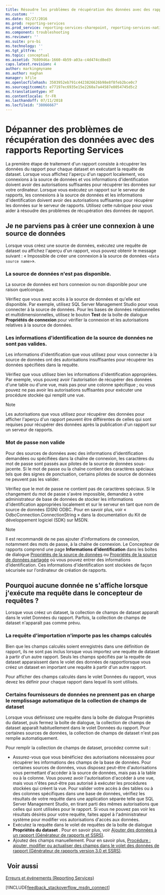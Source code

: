 ```yaml
---
title: Résoudre les problèmes de récupération des données avec des rapports Reporting Services | Microsoft Docs
ms.custom: ''
ms.date: 02/27/2016
ms.prod: reporting-services
ms.prod_service: reporting-services-sharepoint, reporting-services-native
ms.component: troubleshooting
ms.reviewer: ''
ms.suite: pro-bi
ms.technology: ''
ms.tgt_pltfrm: ''
ms.topic: conceptual
ms.assetid: 7680946a-1660-4b59-a03a-c4d474cd8ed3
caps.latest.revision: 4
author: markingmyname
ms.author: maghan
manager: kfile
ms.openlocfilehash: 3503952eb791c4423826626b98e8f8feb2bce0c7
ms.sourcegitcommit: e77197ec6935e15e2260a7a44587e8054745d5c2
ms.translationtype: HT
ms.contentlocale: fr-FR
ms.lasthandoff: 07/11/2018
ms.locfileid: "38066667"
---
```

# <a name="troubleshoot-data-retrieval-issues-with-reporting-services-reports"></a>Dépanner des problèmes de récupération des données avec des rapports Reporting Services
La première étape de traitement d'un rapport consiste à récupérer les données du rapport pour chaque dataset en exécutant la requête de dataset. Lorsque vous affichez l'aperçu d'un rapport localement, vos connexions à la source de données et vos informations d'identification doivent avoir des autorisations suffisantes pour récupérer les données sur votre ordinateur. Lorsque vous exécutez un rapport sur le serveur de rapports, les connexions à la source de données et les informations d'identification doivent avoir des autorisations suffisantes pour récupérer les données sur le serveur de rapports. Utilisez cette rubrique pour vous aider à résoudre des problèmes de récupération des données de rapport.   
  
## <a name="i-cannot-create-a-connection-to-a-data-source"></a>Je ne parviens pas à créer une connexion à une source de données  
Lorsque vous créez une source de données, exécutez une requête de dataset ou affichez l'aperçu d'un rapport, vous pouvez obtenir le message suivant : « Impossible de créer une connexion à la source de données `<data source name>`».   
    
### <a name="data-source-is-not-available"></a>La source de données n'est pas disponible.  
La source de données est hors connexion ou non disponible pour une raison quelconque.   
  
Vérifiez que vous avez accès à la source de données et qu'elle est disponible. Par exemple, utilisez SQL Server Management Studio pour vous connecter à la source de données. Pour les bases de données relationnelles et multidimensionnelles, utilisez le bouton **Test** de la boîte de dialogue **Propriétés de connexion** pour vérifier la connexion et les autorisations relatives à la source de données.   
  
### <a name="data-source-credentials-are-not-valid"></a>Les informations d'identification de la source de données ne sont pas valides.  
Les informations d'identification que vous utilisez pour vous connecter à la source de données ont des autorisations insuffisantes pour récupérer les données spécifiées dans la requête.  
  
Vérifiez que vous utilisez bien les informations d'identification appropriées. Par exemple, vous pouvez avoir l'autorisation de récupérer des données d'une table ou d'une vue, mais pas pour une colonne spécifique ; ou vous pouvez ne pas avoir les autorisations suffisantes pour exécuter une procédure stockée qui remplit une vue.   
  
> [!NOTE]  
> Les autorisations que vous utilisez pour récupérer des données pour afficher l'aperçu d'un rapport peuvent être différentes de celles qui sont requises pour récupérer des données après la publication d'un rapport sur un serveur de rapports.   
  
### <a name="not-a-valid-password"></a>Mot de passe non valide  
Pour des sources de données avec des informations d'identification demandées ou spécifiées dans la chaîne de connexion, les caractères du mot de passe sont passés aux pilotes de la source de données sous-jacente. Si le mot de passe ou la chaîne contient des caractères spéciaux tels que des signes de ponctuation, certains pilotes de source de données ne peuvent pas les valider.   
  
Vérifiez que le mot de passe ne contient pas de caractères spéciaux. Si le changement du mot de passe s'avère impossible, demandez à votre administrateur de base de données de stocker les informations d'identification appropriées localement et sur le serveur en tant que nom de source de données (DSN) ODBC. Pour en savoir plus, voir « OdbcConnection.ConnectionString » dans la documentation du Kit de développement logiciel (SDK) sur MSDN.   
  
> [!NOTE]  
>Il est recommandé de ne pas ajouter d'informations de connexion, notamment des mots de passe, à la chaîne de connexion. Le Concepteur de rapports comprend une page **Informations d’identification** dans les boîtes de dialogue [Propriétés de la source de données](~/reporting-services/report-data/enter-data-source-credentials-dialog-box-report-builder.md) ou [Propriétés de la source de données partagée](~/reporting-services/report-data/enter-data-source-credentials-dialog-box-report-builder.md) où vous pouvez entrer des informations d’identification. Ces informations d'identification sont stockées de façon sécurisée sur l'ordinateur de création de rapports.  
  
## <a name="why-do-i-see-no-data-when-i-run-my-query-in-the-query-designer"></a>Pourquoi aucune donnée ne s'affiche lorsque j'exécute ma requête dans le concepteur de requêtes ?  
Lorsque vous créez un dataset, la collection de champs de dataset apparaît dans le volet Données du rapport. Parfois, la collection de champs de dataset n'apparaît pas comme prévu.   
  
### <a name="import-query-does-not-import-calculated-fields"></a>La requête d'importation n'importe pas les champs calculés  
  
Bien que les champs calculés soient enregistrés dans une définition de rapport, ils ne sont pas inclus lorsque vous importez une requête de dataset à partir d'un autre rapport. Seuls les champs spécifiés par la requête de dataset apparaissent dans le volet des données de rapportlorsque vous créez un dataset en important une requête à partir d'un autre rapport.   
  
Pour afficher des champs calculés dans le volet Données du rapport, vous devez les définir pour chaque rapport dans lequel ils sont utilisés.   
  
### <a name="some-data-providers-do-not-support-automatic-population-of-the-dataset-field-collection"></a>Certains fournisseurs de données ne prennent pas en charge le remplissage automatique de la collection de champs de dataset  
Lorsque vous définissez une requête dans la boîte de dialogue Propriétés du dataset, puis fermez la boîte de dialogue, la collection de champs de dataset apparaît habituellement dans le volet Données du rapport. Pour certaines sources de données, la collection de champs de dataset n'est pas remplie automatiquement.   
  
Pour remplir la collection de champs de dataset, procédez comme suit :  
* Assurez-vous que vous bénéficiez des autorisations nécessaires pour récupérer les informations des champs de la base de données. Pour certaines sources de données, vous disposez peut-être d'autorisations vous permettant d'accéder à la source de données, mais pas à la table ou à la colonne. Vous pouvez avoir l'autorisation d'accéder à une vue, mais vous n'êtes peut-être pas autorisé à exécuter les procédures stockées qui créent la vue. Pour valider votre accès à des tables ou à des colonnes spécifiques dans une base de données, vérifiez les résultats de votre requête dans une application séparée telle que SQL Server Management Studio, en tirant parti des mêmes autorisations que celles qui sont utilisées pour le rapport. Si vous ne pouvez pas voir les résultats désirés pour votre requête, faites appel à l'administrateur système pour modifier vos autorisations d'accès aux données.   
* Exécutez la requête dans le volet de requêtes de la boîte de dialogue **Propriétés du dataset** . Pour en savoir plus, voir [Ajouter des données à un rapport (Générateur de rapports et SSRS)](../../reporting-services/report-data/report-datasets-ssrs.md).  
* Ajoutez des champs manuellement. Pour en savoir plus, [Procédure : ajouter, modifier ou actualiser des champs dans le volet des données de rapport (Générateur de rapports version 3.0 et SSRS)](../../reporting-services/report-data/add-edit-refresh-fields-in-the-report-data-pane-report-builder-and-ssrs.md).   
  
## <a name="see-also"></a> Voir aussi  
[Erreurs et événements (Reporting Services)](../../reporting-services/troubleshooting/errors-and-events-reference-reporting-services.md)  
  
  

[!INCLUDE[feedback_stackoverflow_msdn_connect](../../includes/feedback-stackoverflow-msdn-connect.md)]



